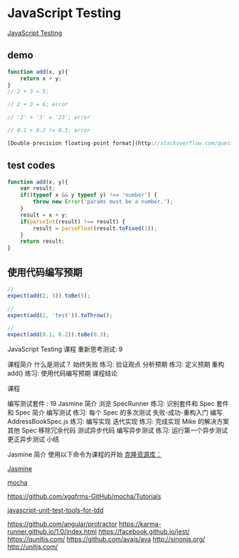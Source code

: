 # JavaScript Testing

[JavaScript Testing](https://classroom.udacity.com/courses/ud549)


## demo


```js
function add(x, y){
    return x + y;
}
// 2 + 3 = 5;

// 2 + 3 = 6; error

// '2' + '3' = '23'; error

// 0.1 + 0.2 != 0.3; error

[Double-precision floating-point format](http://stackoverflow.com/questions/588004/is-floating-point-math-broken/40287130#40287130)

``` 

## test codes
```js
function add(x, y){
    var result;
    if((typeof x && y typeof y) !== 'number') {
        throw new Error('params must be a number.');
    }
    result = x + y;
    if(parseInt(result) !== result) {
        result = parseFloat(result.toFixed(1));
    }
    return result;
}
``` 

## 使用代码编写预期

```js
// 
expect(add(2, 3)).toBe(5);

// 
expect(add(2, 'test')).toThrow();

// 
expect(add(0.1, 0.2)).toBe(0.3);

``` 


JavaScript Testing
课程
重新思考测试: 9

课程简介
什么是测试？
始终失败
练习: 验证观点
分析预期
练习: 定义预期
重构 add()
练习: 使用代码编写预期
课程结论


课程

编写测试套件 : 19
Jasmine 简介
浏览 SpecRunner
练习: 识别套件和 Spec
套件和 Spec 简介
编写测试
练习: 每个 Spec 的多次测试
失败-成功-重构入门
编写 AddressBookSpec.js
练习: 编写实现
迭代实现
练习: 完成实现
Mike 的解决方案
其他 Spec
移除冗余代码
测试异步代码
编写异步测试
练习: 运行第一个异步测试
更正异步测试
小结


Jasmine 简介
使用以下命令为课程的开始 
[克隆资源库：](https://github.com/udacity/ud549)

[Jasmine](http://jasmine.github.io/)

[mocha](https://mochajs.org/)

https://github.com/xgqfrms-GitHub/mocha/Tutorials

[javascript-unit-test-tools-for-tdd](http://stackoverflow.com/questions/300855/javascript-unit-test-tools-for-tdd)



https://github.com/angular/protractor
https://karma-runner.github.io/1.0/index.html
https://facebook.github.io/jest/
https://qunitjs.com/
https://github.com/avajs/ava
http://sinonjs.org/
http://unitjs.com/